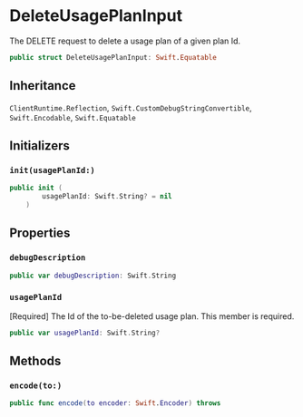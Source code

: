 # DeleteUsagePlanInput

The DELETE request to delete a usage plan of a given plan Id.

``` swift
public struct DeleteUsagePlanInput: Swift.Equatable 
```

## Inheritance

`ClientRuntime.Reflection`, `Swift.CustomDebugStringConvertible`, `Swift.Encodable`, `Swift.Equatable`

## Initializers

### `init(usagePlanId:)`

``` swift
public init (
        usagePlanId: Swift.String? = nil
    )
```

## Properties

### `debugDescription`

``` swift
public var debugDescription: Swift.String 
```

### `usagePlanId`

\[Required\] The Id of the to-be-deleted usage plan.
This member is required.

``` swift
public var usagePlanId: Swift.String?
```

## Methods

### `encode(to:)`

``` swift
public func encode(to encoder: Swift.Encoder) throws 
```
